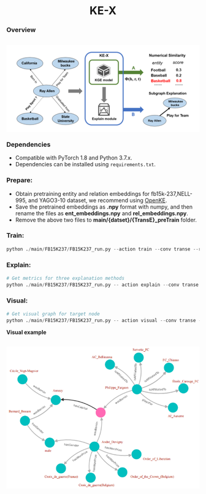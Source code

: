 <h1 align="center">
  KE-X
</h1>


### Overview
<h2 align="center">
  <img align="center"  src="./overview.png" alt="...">
</h2>

### Dependencies

- Compatible with PyTorch 1.8 and Python 3.7.x.
- Dependencies can be installed using `requirements.txt`.

### Prepare:


-  Obtain pretraining entity and relation embeddings for fb15k-237,NELL-995, and YAGO3-10 dataset, we recommend using  [OpenKE](https://github.com/thunlp/OpenKE).
-  Save the pretrained embeddings as  **.npy** format with numpy, and then rename the files as **ent_embeddings.npy** and **rel_embeddings.npy**.
- Remove the above two files to **main/{datset}/{TransE}_preTrain** folder.


### Train:
  ```python
  python ./main/FB15K237/FB15K237_run.py --action train --conv transe --relation_id 0 --batch_size 100 --epoch 100
  ```
### Explain:

```python
# Get metrics for three explanation methods
python ./main/FB15K237/FB15K237_run.py -- action explain --conv transe --relation_id 0
```

### Visual:

```python
# Get visual graph for target node
python ./main/FB15K237/FB15K237_run.py -- action visual --conv transe --relation_id 0 --node {target_node}
```

 **Visual example**
<h2 align="center">
  <img align="center"  src="./visual_example.png" alt="...">
</h2>
